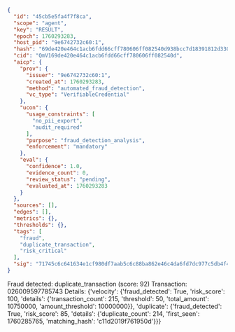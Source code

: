 ```json
{
  "id": "45cb5e5fa4f7f8ca",
  "scope": "agent",
  "key": "RESULT",
  "epoch": 1760293283,
  "host_pid": "9e6742732c60:1",
  "hash": "69de420e464c1acb6fdd66cff780606ff082540d938bcc7d18391812d330225f",
  "cid": "QmV169de420e464c1acb6fdd66cff780606ff082540d",
  "aicp": {
    "prov": {
      "issuer": "9e6742732c60:1",
      "created_at": 1760293283,
      "method": "automated_fraud_detection",
      "vc_type": "VerifiableCredential"
    },
    "ucon": {
      "usage_constraints": [
        "no_pii_export",
        "audit_required"
      ],
      "purpose": "fraud_detection_analysis",
      "enforcement": "mandatory"
    },
    "eval": {
      "confidence": 1.0,
      "evidence_count": 0,
      "review_status": "pending",
      "evaluated_at": 1760293283
    }
  },
  "sources": [],
  "edges": [],
  "metrics": {},
  "thresholds": {},
  "tags": [
    "fraud",
    "duplicate_transaction",
    "risk_critical"
  ],
  "sig": "71745c6c641634e1cf980df7aab5c6c88ba862e46c4da6fd7dc977c5db4f49b4"
}
```

Fraud detected: duplicate_transaction (score: 92)
Transaction: 026009597785743
Details: {'velocity': {'fraud_detected': True, 'risk_score': 100, 'details': {'transaction_count': 215, 'threshold': 50, 'total_amount': 10750000, 'amount_threshold': 10000000}}, 'duplicate': {'fraud_detected': True, 'risk_score': 85, 'details': {'duplicate_count': 214, 'first_seen': 1760285765, 'matching_hash': 'c11d2019f761950d'}}}